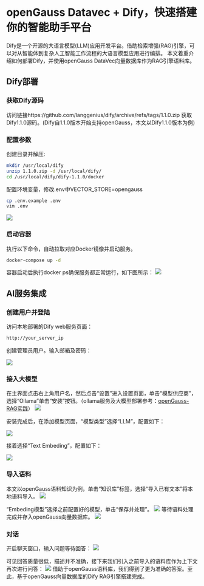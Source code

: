 # openGauss Datavec + Dify，快速搭建你的智能助手平台
Dify是一个开源的大语言模型(LLM)应用开发平台。借助检索增强(RAG)引擎，可以对从智能体到复杂人工智能工作流程的大语言模型应用进行编排。
本文着重介绍如何部署Dify，并使用openGauss DataVec向量数据库作为RAG引擎语料库。

## Dify部署
### 获取Dify源码
访问链接https://github.com/langgenius/dify/archive/refs/tags/1.1.0.zip 获取Dify1.1.0源码。(Dify自1.1.0版本开始支持openGauss，本文以Dify1.1.0版本为例)

### 配置参数
创建目录并解压:
```bash
mkdir /usr/local/dify
unzip 1.1.0.zip -d /usr/local/dify/
cd /usr/local/dify/dify-1.1.0/docker
```
配置环境变量，修改.env中VECTOR_STORE=opengauss
```bash
cp .env.example .env
vim .env
```
![](./figures/ENV.png)
### 启动容器
执行以下命令，自动拉取对应Docker镜像并启动服务。
```bash
docker-compose up -d
```
容器启动后执行docker ps确保服务都正常运行，如下图所示：
![](./figures/Docker.png)

## AI服务集成
### 创建用户并登陆
访问本地部署的Dify web服务页面：
```bash
http://your_server_ip
```

创建管理员用户。输入邮箱及密码：

![](./figures/LoginDify.png)

### 接入大模型
在主界面点击右上角用户名，然后点击“设置”进入设置页面，单击“模型供应商”，选择“Ollama”单击“安装”按钮。（ollama服务及大模型部署参考：[openGauss-RAG实践](https://opengauss.org/zh/blogs/jiwenke/openGauss-RAG%E5%AE%9E%E8%B7%B5.html)）
![](./figures/OllamaPlugin.png)

安装完成后，在添加模型页面，“模型类型”选择“LLM”，配置如下：


![](./figures/LLMDify.png)


接着选择“Text Embeding”，配置如下：


![](./figures/EmbedDify.png)

### 导入语料
本文以openGauss语料知识为例，单击“知识库”标签，选择“导入已有文本”将本地语料导入。
![](./figures/Corpus.png)

“Embeding模型”选择之前配置好的模型，单击“保存并处理”。
![](./figures/SaveCorpus.png)
等待语料处理完成并存入openGauss向量数据库。
![](./figures/SaveCorpusDone.png)

### 对话
开启聊天窗口，输入问题等待回答：
![](./figures/ChatDify.png)

可见回答质量很低，描述并不准确，接下来我们引入之前导入的语料库作为上下文再次进行问答：
![](./figures/ChatDify2.png)
借助于openGauss语料库，我们得到了更为准确的答案。至此，基于openGauss向量数据库的Dify RAG引擎搭建完成。